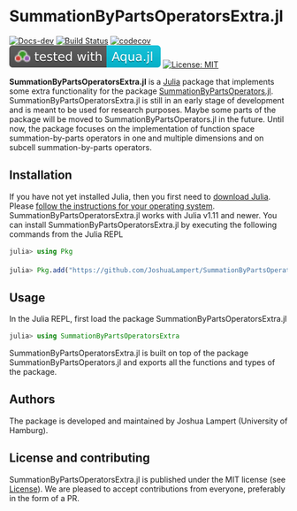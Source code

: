 # SummationByPartsOperatorsExtra.jl

[![Docs-dev](https://img.shields.io/badge/docs-dev-blue.svg)](https://JoshuaLampert.github.io/SummationByPartsOperatorsExtra.jl/dev/)
[![Build Status](https://github.com/JoshuaLampert/SummationByPartsOperatorsExtra.jl/actions/workflows/CI.yml/badge.svg?branch=main)](https://github.com/JoshuaLampert/SummationByPartsOperatorsExtra.jl/actions/workflows/CI.yml?query=branch%3Amain)
[![codecov](https://codecov.io/gh/JoshuaLampert/SummationByPartsOperatorsExtra.jl/graph/badge.svg?token=ZnS5D3tWSK)](https://codecov.io/gh/JoshuaLampert/SummationByPartsOperatorsExtra.jl)
[![Aqua QA](https://raw.githubusercontent.com/JuliaTesting/Aqua.jl/master/badge.svg)](https://github.com/JuliaTesting/Aqua.jl)
[![License: MIT](https://img.shields.io/badge/License-MIT-success.svg)](https://opensource.org/licenses/MIT)

**SummationByPartsOperatorsExtra.jl** is a [Julia](https://julialang.org/) package that
implements some extra functionality for the package [SummationByPartsOperators.jl](https://github.com/ranocha/SummationByPartsOperators.jl).
SummationByPartsOperatorsExtra.jl is still in an early stage of development and is meant to be used
for research purposes. Maybe some parts of the package will be moved to SummationByPartsOperators.jl in the future.
Until now, the package focuses on the implementation of function space summation-by-parts operators in one and multiple dimensions
and on subcell summation-by-parts operators.

## Installation

If you have not yet installed Julia, then you first need to [download Julia](https://julialang.org/downloads/). Please
[follow the instructions for your operating system](https://julialang.org/downloads/platform/). SummationByPartsOperatorsExtra.jl
works with Julia v1.11 and newer. You can install SummationByPartsOperatorsExtra.jl by
executing the following commands from the Julia REPL

```julia
julia> using Pkg

julia> Pkg.add("https://github.com/JoshuaLampert/SummationByPartsOperatorsExtra.jl")
```

## Usage

In the Julia REPL, first load the package SummationByPartsOperatorsExtra.jl

```julia
julia> using SummationByPartsOperatorsExtra
```

SummationByPartsOperatorsExtra.jl is built on top of the package SummationByPartsOperators.jl and exports all the functions
and types of the package.

## Authors

The package is developed and maintained by Joshua Lampert (University of Hamburg).

## License and contributing

SummationByPartsOperatorsExtra.jl is published under the MIT license (see [License](https://github.com/JoshuaLampert/SummationByPartsOperatorsExtra.jl/blob/main/LICENSE)).
We are pleased to accept contributions from everyone, preferably in the form of a PR.
